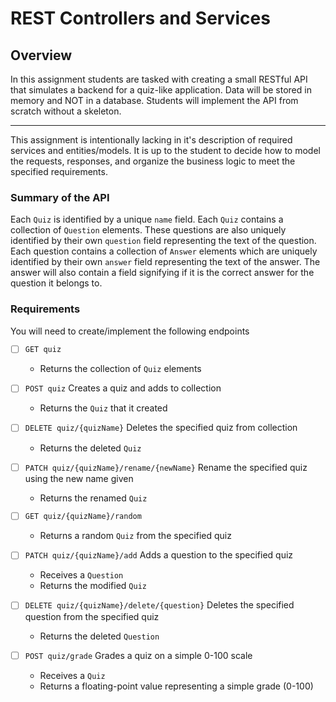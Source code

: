REST Controllers and Services
=============================
## Overview

In this assignment students are tasked with creating a small RESTful API that simulates a backend for a quiz-like application. Data will be stored in memory and NOT in a database. Students will implement the API from scratch without a skeleton.

---

This assignment is intentionally lacking in it's description of required services and entities/models. It is up to the student to decide how to model the requests, responses, and organize the business logic to meet the specified requirements.

### Summary of the API

Each `Quiz` is identified by a unique `name` field. Each `Quiz` contains a collection of `Question` elements. These questions are also uniquely identified by their own `question` field representing the text of the question. Each question contains a collection of `Answer` elements which are uniquely identified by their own `answer` field representing the text of the answer. The answer will also contain a field signifying if it is the correct answer for the question it belongs to.

### Requirements

You will need to create/implement the following endpoints

- [ ] `GET quiz`
    - Returns the collection of `Quiz` elements

- [ ] `POST quiz`
Creates a quiz and adds to collection
    - Returns the `Quiz` that it created

- [ ] `DELETE quiz/{quizName}`
Deletes the specified quiz from collection
    - Returns the deleted `Quiz`

- [ ] `PATCH quiz/{quizName}/rename/{newName}`
Rename the specified quiz using the new name given
    - Returns the renamed `Quiz`

- [ ] `GET quiz/{quizName}/random`
    - Returns a random `Quiz` from the specified quiz

- [ ] `PATCH quiz/{quizName}/add`
Adds a question to the specified quiz
    - Receives a `Question`
    - Returns the modified `Quiz`

- [ ] `DELETE quiz/{quizName}/delete/{question}`
Deletes the specified question from the specified quiz
    - Returns the deleted `Question`

- [ ] `POST quiz/grade`
Grades a quiz on a simple 0-100 scale
    - Receives a `Quiz`
    - Returns a floating-point value representing a simple grade (0-100)

